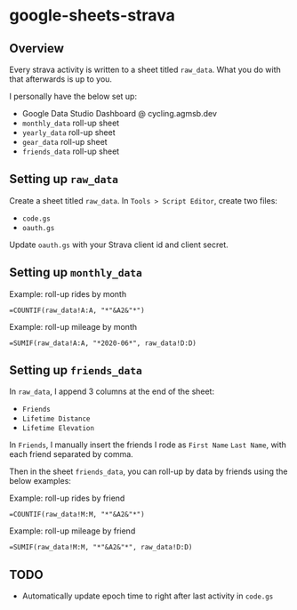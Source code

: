 # google-sheets-strava

## Overview

Every strava activity is written to a sheet titled `raw_data`. What you do with that afterwards is up to you.

I personally have the below set up:
- Google Data Studio Dashboard @ cycling.agmsb.dev
- `monthly_data` roll-up sheet
- `yearly_data` roll-up sheet
- `gear_data` roll-up sheet
- `friends_data` roll-up sheet

## Setting up `raw_data`

Create a sheet titled `raw_data`.
In `Tools > Script Editor`, create two files:
- `code.gs`
- `oauth.gs`

Update `oauth.gs` with your Strava client id and client secret.

## Setting up `monthly_data`

Example: roll-up rides by month
```
=COUNTIF(raw_data!A:A, "*"&A2&"*")
```

Example: roll-up mileage by month
```
=SUMIF(raw_data!A:A, "*2020-06*", raw_data!D:D)
```

## Setting up `friends_data`

In `raw_data`, I append 3 columns at the end of the sheet:
- `Friends`
- `Lifetime Distance`
- `Lifetime Elevation`

In `Friends`, I manually insert the friends I rode as `First Name` `Last Name`, with each friend separated by comma. 

Then in the sheet `friends_data`, you can roll-up by data by friends using the below examples:

Example: roll-up rides by friend
```
=COUNTIF(raw_data!M:M, "*"&A2&"*")
```

Example: roll-up mileage by friend
```
=SUMIF(raw_data!M:M, "*"&A2&"*", raw_data!D:D)
```

## TODO

- Automatically update epoch time to right after last activity in `code.gs`
